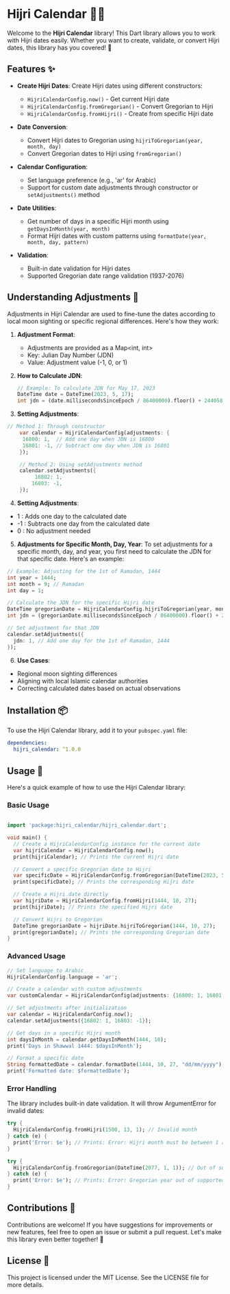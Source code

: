 # Hijri Calendar 📅🌙

Welcome to the **Hijri Calendar** library! This Dart library allows you to work with Hijri dates easily. Whether you want to create, validate, or convert Hijri dates, this library has you covered! 🎉

## Features ✨

- **Create Hijri Dates**: Create Hijri dates using different constructors:
  - `HijriCalendarConfig.now()` - Get current Hijri date
  - `HijriCalendarConfig.fromGregorian()` - Convert Gregorian to Hijri
  - `HijriCalendarConfig.fromHijri()` - Create from specific Hijri date

- **Date Conversion**: 
  - Convert Hijri dates to Gregorian using `hijriToGregorian(year, month, day)`
  - Convert Gregorian dates to Hijri using `fromGregorian()`

- **Calendar Configuration**:
  - Set language preference (e.g., 'ar' for Arabic)
  - Support for custom date adjustments through constructor or `setAdjustments()` method

- **Date Utilities**:
  - Get number of days in a specific Hijri month using `getDaysInMonth(year, month)`
  - Format Hijri dates with custom patterns using `formatDate(year, month, day, pattern)`

- **Validation**:
  - Built-in date validation for Hijri dates
  - Supported Gregorian date range validation (1937-2076)


## Understanding Adjustments 🔧

Adjustments in Hijri Calendar are used to fine-tune the dates according to local moon sighting or specific regional differences. Here's how they work:

1. **Adjustment Format**:
   - Adjustments are provided as a Map<int, int>
   - Key: Julian Day Number (JDN)
   - Value: Adjustment value (-1, 0, or 1)

2. **How to Calculate JDN**:
   ```dart
   // Example: To calculate JDN for May 17, 2023
   DateTime date = DateTime(2023, 5, 17);
   int jdn = (date.millisecondsSinceEpoch / 86400000).floor() + 2440588;
   
   ```

3. **Setting Adjustments**:
```dart
// Method 1: Through constructor
    var calendar = HijriCalendarConfig(adjustments: {
     16800: 1,  // Add one day when JDN is 16800
     16801: -1, // Subtract one day when JDN is 16801
    });

    // Method 2: Using setAdjustments method
    calendar.setAdjustments({
         16802: 1,
        16803: -1,
    });

```

4. **Setting Adjustments**:

- 1 : Adds one day to the calculated date
- -1 : Subtracts one day from the calculated date
- 0 : No adjustment needed

5. **Adjustments for Specific Month, Day, Year**: 
    To set adjustments for a specific month, day, and year, you first need to calculate the JDN for that specific date. Here's an example:

```dart
// Example: Adjusting for the 1st of Ramadan, 1444
int year = 1444;
int month = 9; // Ramadan
int day = 1;

// Calculate the JDN for the specific Hijri date
DateTime gregorianDate = HijriCalendarConfig.hijriToGregorian(year, month, day);
int jdn = (gregorianDate.millisecondsSinceEpoch / 86400000).floor() + 2440588;

// Set adjustment for that JDN
calendar.setAdjustments({
  jdn: 1, // Add one day for the 1st of Ramadan, 1444
});

```

6. **Use Cases**:
- Regional moon sighting differences
- Aligning with local Islamic calendar authorities
- Correcting calculated dates based on actual observations


## Installation 📦

To use the Hijri Calendar library, add it to your `pubspec.yaml` file:

```yaml
dependencies:
  hijri_calendar: ^1.0.0

```

## Usage 🚀
Here's a quick example of how to use the Hijri Calendar library:
### Basic Usage
```dart

import 'package:hijri_calendar/hijri_calendar.dart';

void main() {
  // Create a HijriCalendarConfig instance for the current date
  var hijriCalendar = HijriCalendarConfig.now();
  print(hijriCalendar); // Prints the current Hijri date

  // Convert a specific Gregorian date to Hijri
  var specificDate = HijriCalendarConfig.fromGregorian(DateTime(2023, 5, 17));
  print(specificDate); // Prints the corresponding Hijri date

  // Create a Hijri date directly
  var hijriDate = HijriCalendarConfig.fromHijri(1444, 10, 27);
  print(hijriDate); // Prints the specified Hijri date

  // Convert Hijri to Gregorian
  DateTime gregorianDate = hijriDate.hijriToGregorian(1444, 10, 27);
  print(gregorianDate); // Prints the corresponding Gregorian date
}
```

### Advanced Usage

```dart
// Set language to Arabic
HijriCalendarConfig.language = 'ar';

// Create a calendar with custom adjustments
var customCalendar = HijriCalendarConfig(adjustments: {16800: 1, 16801: -1});

// Set adjustments after initialization
var calendar = HijriCalendarConfig.now();
calendar.setAdjustments({16802: 1, 16803: -1});

// Get days in a specific Hijri month
int daysInMonth = calendar.getDaysInMonth(1444, 10);
print('Days in Shawwal 1444: $daysInMonth');

// Format a specific date
String formattedDate = calendar.formatDate(1444, 10, 27, "dd/mm/yyyy");
print('Formatted date: $formattedDate');
```
### Error Handling
The library includes built-in date validation. It will throw ArgumentError for invalid dates:

```dart
try {
  HijriCalendarConfig.fromHijri(1500, 13, 1); // Invalid month
} catch (e) {
  print('Error: $e'); // Prints: Error: Hijri month must be between 1 and 12
}

try {
  HijriCalendarConfig.fromGregorian(DateTime(2077, 1, 1)); // Out of supported range
} catch (e) {
  print('Error: $e'); // Prints: Error: Gregorian year out of supported range (1937-2076)
}

```

## Contributions 🤝
Contributions are welcome! If you have suggestions for improvements or new features, feel free to open an issue or submit a pull request. Let's make this library even better together! 💪

## License 📜
This project is licensed under the MIT License. See the LICENSE file for more details.